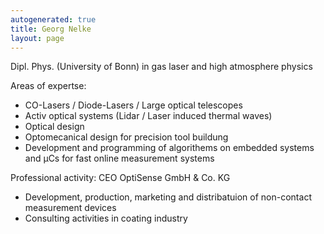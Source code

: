 ```yaml
---
autogenerated: true
title: Georg Nelke
layout: page
---
```


Dipl. Phys. (University of Bonn) in gas laser and high atmosphere
physics

Areas of expertse:

-   CO-Lasers / Diode-Lasers / Large optical telescopes
-   Activ optical systems (Lidar / Laser induced thermal waves)
-   Optical design
-   Optomecanical design for precision tool buildung
-   Development and programming of algorithems on embedded systems and
    µCs for fast online measurement systems

Professional activity: CEO OptiSense GmbH & Co. KG

-   Development, production, marketing and distribatuion of non-contact
    measurement devices
-   Consulting activities in coating industry
